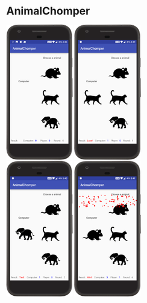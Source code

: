 # AnimalChomper
<img src="https://github.com/SN23/AnimalChomper/blob/master/Screenshots/1.png" width="35%"></img>
<img src="https://github.com/SN23/AnimalChomper/blob/master/Screenshots/2.png" width="35%"></img>
<img src="https://github.com/SN23/AnimalChomper/blob/master/Screenshots/3.png" width="35%"></img>
<img src="https://github.com/SN23/AnimalChomper/blob/master/Screenshots/4.png" width="35%"></img>
